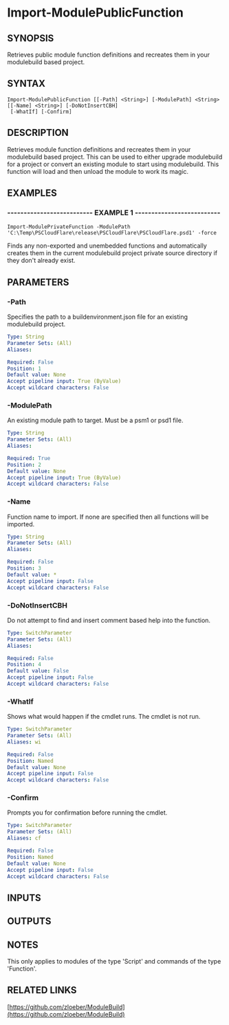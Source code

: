 ﻿---
external help file: ModuleBuild-help.xml
online version: https://github.com/zloeber/ModuleBuild
schema: 2.0.0
---

# Import-ModulePublicFunction

## SYNOPSIS
Retrieves public module function definitions and recreates them in your modulebuild based project.

## SYNTAX

```
Import-ModulePublicFunction [[-Path] <String>] [-ModulePath] <String> [[-Name] <String>] [-DoNotInsertCBH]
 [-WhatIf] [-Confirm]
```

## DESCRIPTION
Retrieves module function definitions and recreates them in your modulebuild based project.
This can be used to either upgrade modulebuild for a project or convert an existing module to start using modulebuild.
This function will load and then unload the module to work its magic.

## EXAMPLES

### -------------------------- EXAMPLE 1 --------------------------
```
Import-ModulePrivateFunction -ModulePath 'C:\Temp\PSCloudFlare\release\PSCloudFlare\PSCloudFlare.psd1' -force
```

Finds any non-exported and unembedded functions and automatically creates them in the current modulebuild project private source directory if they don't already exist.

## PARAMETERS

### -Path
Specifies the path to a buildenvironment.json file for an existing modulebuild project.

```yaml
Type: String
Parameter Sets: (All)
Aliases: 

Required: False
Position: 1
Default value: None
Accept pipeline input: True (ByValue)
Accept wildcard characters: False
```

### -ModulePath
An existing module path to target.
Must be a psm1 or psd1 file.

```yaml
Type: String
Parameter Sets: (All)
Aliases: 

Required: True
Position: 2
Default value: None
Accept pipeline input: True (ByValue)
Accept wildcard characters: False
```

### -Name
Function name to import.
If none are specified then all functions will be imported.

```yaml
Type: String
Parameter Sets: (All)
Aliases: 

Required: False
Position: 3
Default value: *
Accept pipeline input: False
Accept wildcard characters: False
```

### -DoNotInsertCBH
Do not attempt to find and insert comment based help into the function.

```yaml
Type: SwitchParameter
Parameter Sets: (All)
Aliases: 

Required: False
Position: 4
Default value: False
Accept pipeline input: False
Accept wildcard characters: False
```

### -WhatIf
Shows what would happen if the cmdlet runs.
The cmdlet is not run.

```yaml
Type: SwitchParameter
Parameter Sets: (All)
Aliases: wi

Required: False
Position: Named
Default value: None
Accept pipeline input: False
Accept wildcard characters: False
```

### -Confirm
Prompts you for confirmation before running the cmdlet.

```yaml
Type: SwitchParameter
Parameter Sets: (All)
Aliases: cf

Required: False
Position: Named
Default value: None
Accept pipeline input: False
Accept wildcard characters: False
```

## INPUTS

## OUTPUTS

## NOTES
This only applies to modules of the type 'Script' and commands of the type 'Function'.

## RELATED LINKS

[https://github.com/zloeber/ModuleBuild](https://github.com/zloeber/ModuleBuild)

